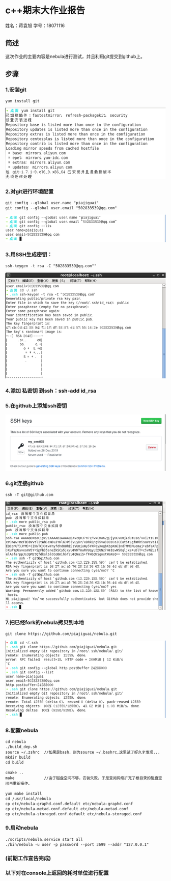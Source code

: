 # c++期末大作业报告
姓名：蒋袁旭 
学号：18071116

## 简述 
这次作业的主要内容是nebula进行测试，并且利用git提交到github上。 

## 步骤 
### 1.安装git
```
yum install git 
```
![](https://github.com/piajiguai/report/blob/master/p1.png)

### 2.对git进行环境配置
```
git config --global user.name "piajiguai"
git config --global user.email "502833539@qq.com"
```
![](https://github.com/piajiguai/report/blob/master/p2.png)

### 3.用SSH生成密钥：
```
ssh-keygen -t rsa -C "502833539@qq.com""
```
![](https://github.com/piajiguai/report/blob/master/p3.png)
 
### 4.添加 私密钥 到ssh：ssh-add id_rsa
 
### 5.在github上添加ssh密钥
![](https://github.com/piajiguai/report/blob/master/p4.png)

### 6.git连接github
```
ssh -T git@github.com
```
![](https://github.com/piajiguai/report/blob/master/p5.png)

### 7.把已经fork的nebula拷贝到本地
```
git clone https://github.com/piajiguai/nebula.git
```
![](https://github.com/piajiguai/report/blob/master/p6.png)

### 8.配置nebula
```
cd nebula
./build_dep.sh
source ~/.zshrc  //如果是bash，则为source ~/.bashrc,这里试了好久才发现...
mkdir build
cd build

cmake ..
make             //由于磁盘空间不够，安装失败，于是查阅网络扩充了根目录的磁盘空间再重新操作。

yum make install
cd /usr/local/nebula
cp etc/nebula-graphd.conf.default etc/nebula-graphd.conf
cp etc/nebula-metad.conf.default etc/nebula-metad.conf
cp etc/nebula-storaged.conf.default etc/nebula-storaged.conf
```

### 9.启动nebula
```
./scripts/nebula.service start all
./bin/nebula -u user -p password --port 3699 --addr "127.0.0.1"
```

### (前期工作宣告完成)
### 以下对在console上返回的耗时单位进行配置






